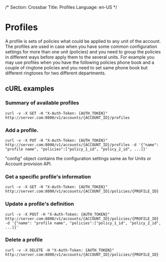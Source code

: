 /*
Section: Crossbar
Title: Profiles
Language: en-US
*/

# Profiles
A profile is sets of policies what could be applied to any unit of the account.
The profiles are used in case when you have some common configuration settings for more than one unit (policies)
and you need to group the policies in different ways before apply them to the several units.
For example you may use profiles when you have the following policies phone book and a couple of
ringtone policies and you need to set same phone book but different ringtones for two different
departments.


## cURL examples

### Summary of available profiles

    curl -v -X GET -H "X-Auth-Token: {AUTH_TOKEN}" http://server.com:8000/v1/accounts/{ACCOUNT_ID}/profiles

### Add a profile.

    curl -v -X PUT -H "X-Auth-Token: {AUTH_TOKEN}" http://server.com:8000/v1/accounts/{ACCOUNT_ID}/profiles -d '{"name": "profile name", "policies":["policy_1_id", "policy_2_id", ...]}'

"config" object contains the configuration settings same as for Units or Account provision API.

### Get a specific profile's information

    curl -v -X GET -H "X-Auth-Token: {AUTH_TOKEN}" http://server.com:8000/v1/accounts/{ACCOUNT_ID}/policies/{PROFILE_ID}

### Update a profile's definition

    curl -v -X POST -H "X-Auth-Token: {AUTH_TOKEN}" http://server.com:8000/v1/accounts/{ACCOUNT_ID}/policies/{PROFILE_ID} -d '{"name": "profile name", "policies":["policy_1_id", "policy_2_id", ...]}'

### Delete a profile

    curl -v -X DELETE -H "X-Auth-Token: {AUTH_TOKEN}" http://server.com:8000/v1/accounts/{ACCOUNT_ID}/policies/{PROFILE_ID}
